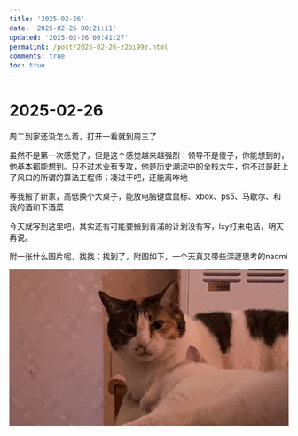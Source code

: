 ```yaml
---
title: '2025-02-26'
date: '2025-02-26 00:21:11'
updated: '2025-02-26 00:41:27'
permalink: /post/2025-02-26-z2bi99z.html
comments: true
toc: true
---
```


# 2025-02-26

周二到家还没怎么着，打开一看就到周三了

虽然不是第一次感觉了，但是这个感觉越来越强烈：领导不是傻子，你能想到的，他基本都能想到。只不过术业有专攻，他是历史潮流中的全栈大牛，你不过是赶上了风口的所谓的算法工程师；凑过干吧，还能离咋地

等我搬了新家，高低换个大桌子，能放电脑键盘鼠标、xbox、ps5、马歇尔、和我的酒和下酒菜

今天就写到这里吧，其实还有可能要搬到青浦的计划没有写，lxy打来电话，明天再说。

附一张什么图片呢，找找；找到了，附图如下，一个天真又带些深邃思考的naomi

​![E70CD3E3-5E18-4BEC-A9A4-37940DE00A6C_1_105_c](https://raw.githubusercontent.com/zjuzhfbloodz/bloodzSpace/main/source/images/E70CD3E3-5E18-4BEC-A9A4-37940DE00A6C_1_105_c-20250226004059-re7s6m8.jpeg)​
